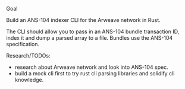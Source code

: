 Goal

Build an ANS-104 indexer CLI for the Arweave network in Rust.

The CLI should allow you to pass in an ANS-104 bundle transaction ID, index it and dump a parsed array to a file. Bundles use the ANS-104 specification.

Research/TODOs:

- research about Arweave network and look into ANS-104 spec.
- build a mock cli first to try rust cli parsing libraries and solidify cli knowledge.